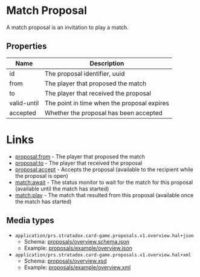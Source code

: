 # Match Proposal
A match proposal is an invitation to play a match.

## Properties
| Name          | Description
| ---           | ---
| id            | The proposal identifier, uuid
| from          | The player that proposed the match
| to            | The player that received the proposal
| valid-until   | The point in time when the proposal expires
| accepted      | Whether the proposal has been accepted

# Links
- [proposal:from](../../../relation/proposals/from/README.md) - The player that 
  proposed the match
- [proposal:to](../../../relation/proposals/to/README.md) - The player that 
  received the proposal
- [proposal:accept](../../../relation/proposals/accept/README.md) - Accepts the 
  proposal (available to the recipient while the proposal is open)
- [match:await](../../../relation/match/await/README.md) - The status monitor to 
  wait for the match for this proposal (available until the match has started)
- [match:play](../../../relation/match/play/README.md) - The match that resulted 
  from this proposal (available once the match has started)

## Media types
- `application/prs.stratadox.card-game.proposals.v1.overview.hal+json`
  - Schema: [proposals/overview.schema.json](../../../../schema/proposals/v1/overview.schema.json)
  - Example: [proposals/example/overview.json](../../../../schema/proposals/v1/example/overview.json)
- `application/prs.stratadox.card-game.proposals.v1.overview.hal+xml`
  - Schema: [proposals/overview.xsd](../../../../schema/proposals/v1/overview.xsd)
  - Example: [proposals/example/overview.xml](../../../../schema/proposals/v1/example/overview.xml)
